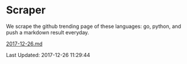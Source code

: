 # Scraper

We scrape the github trending page of these languages: go, python, and push a markdown result everyday.

[2017-12-26.md](https://github.com/borays/Scraper/blob/master/2017-12-26.md)

Last Updated: 2017-12-26 11:29:44